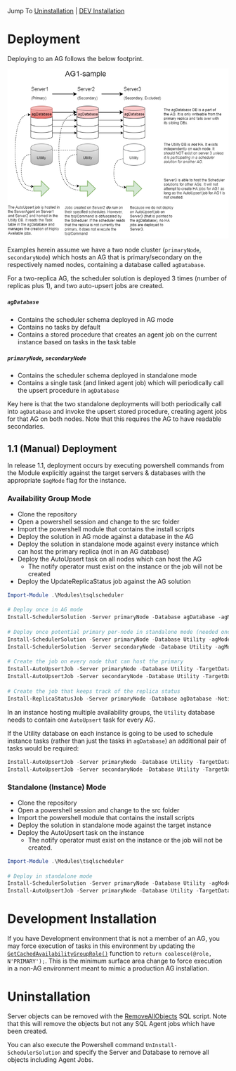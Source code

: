 Jump To [Uninstallation](#uninstallation) | [DEV Installation](#development-installation)

# Deployment

Deploying to an AG follows the below footprint. 

![](../doc/img/AG1-sample-deployment.png)

Examples herein assume we have a two node cluster (`primaryNode`, `secondaryNode`) which hosts an AG that is primary/secondary on the respectively named nodes, containing a database called `agDatabase`.

For a two-replica AG, the scheduler solution is deployed 3 times (number of replicas plus 1), and two auto-upsert jobs are created.

##### `agDatabase`
- Contains the scheduler schema deployed in AG mode
- Contains no tasks by default
- Contains a stored procedure that creates an agent job on the current instance based on tasks in the task table

##### `primaryNode`, `secondaryNode`
- Contains the scheduler schema deployed in standalone mode
- Contains a single task (and linked agent job) which will periodically call the upsert procedure in `agDatabase`

Key here is that the two standalone deployments will both periodically call into `agDatabase` and invoke the upsert stored procedure, creating agent jobs for that AG on both nodes.  Note that this requires the AG to have readable secondaries.

## 1.1 (Manual) Deployment

In release 1.1, deployment occurs by executing powershell commands from the Module explicitly against the target servers & databases with the appropriate `$agMode` flag for the instance. 

### Availability Group Mode

- Clone the repository
- Open a powershell session and change to the src folder
- Import the powershell module that contains the install scripts
- Deploy the solution in AG mode against a database in the AG
- Deploy the solution in standalone mode against every instance which can host the primary replica (not in an AG database)
- Deploy the AutoUpsert task on all nodes which can host the AG
  - The notify operator must exist on the instance or the job will not be created
- Deploy the UpdateReplicaStatus job against the AG solution

```powershell
Import-Module .\Modules\tsqlscheduler

# Deploy once in AG mode
Install-SchedulerSolution -Server primaryNode -Database agDatabase -agMode $true -AvailabilityGroup AGName

# Deploy once potential primary per-node in standalone mode (needed once per node only, not once per AG)
Install-SchedulerSolution -Server primaryNode -Database Utility -agMode $false
Install-SchedulerSolution -Server secondaryNode -Database Utility -agMode $false

# Create the job on every node that can host the primary
Install-AutoUpsertJob -Server primaryNode -Database Utility -TargetDatabase agDatabase -NotifyOperator "Test Operator"
Install-AutoUpsertJob -Server secondaryNode -Database Utility -TargetDatabase agDatabase -NotifyOperator "Test Operator"

# Create the job that keeps track of the replica status
Install-ReplicaStatusJob -Server primaryNode -Database agDatabase -NotifyOperator "Test Operator"
```

In an instance hosting multiple availability groups, the `Utility` database needs to contain one `AutoUpsert` task for every AG.

If the Utility database on each instance is going to be used to schedule instance tasks (rather than just the tasks in `agDatabase`) an additional pair of tasks would be required:

```powershell
Install-AutoUpsertJob -Server primaryNode -Database Utility -TargetDatabase Utility -NotifyOperator "Test Operator"
Install-AutoUpsertJob -Server secondaryNode -Database Utility -TargetDatabase Utility -NotifyOperator "Test Operator"
```

### Standalone (Instance) Mode

- Clone the repository
- Open a powershell session and change to the src folder
- Import the powershell module that contains the install scripts
- Deploy the solution in standalone mode against the target instance
- Deploy the AutoUpsert task on the instance
  - The notify operator must exist on the instance or the job will not be created.

```powershell
Import-Module .\Modules\tsqlscheduler

# Deploy in standalone mode
Install-SchedulerSolution -Server primaryNode -Database Utility -agMode $false
Install-AutoUpsertJob -Server primaryNode -Database Utility -TargetDatabase Utility -NotifyOperator "Test Operator"
```

# Development Installation 

If you have Development environment that is not a member of an AG, you may force execution of tasks in this environment by updating the [`GetCachedAvailabilityGroupRole()`](../src/Functions/GetCachedAvailabilityGroupRole.sql#L15) function to `return coalesce(@role, N'PRIMARY');`. This is the minimum surface area change to force execution in a non-AG environment meant to mimic a production AG installation.

# Uninstallation

Server objects can be removed with the [RemoveAllObjects](../src/RemoveAllObjects.sql) SQL script.  Note that this will remove the objects but not any SQL Agent jobs which have been created.

You can also execute the Powershell command `UnInstall-SchedulerSolution` and specify the Server and Database to remove all objects including Agent Jobs. 
